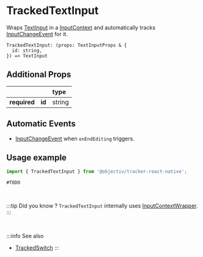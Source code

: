 # TrackedTextInput

Wraps [TextInput](https://reactnative.dev/docs/textinput) in a [InputContext](/taxonomy/reference/location-contexts/InputContext.md) and automatically tracks [InputChangeEvent](/taxonomy/reference/events/VisibleEvent.md) for it.

```tsx
TrackedTextInput: (props: TextInputProps & {
  id: string,
}) => TextInput
```

## Additional Props
|               |         | type      | 
|:-------------:|:--------|:----------|
| **required**  | **id**  | string    |

## Automatic Events
- [InputChangeEvent](/taxonomy/reference/events/VisibleEvent.md) when `onEndEditing` triggers.

## Usage example

```jsx
import { TrackedTextInput } from '@objectiv/tracker-react-native';
```

```tsx
#TODO
```

<br />

:::tip Did you know ?
`TrackedTextInput` internally uses [InputContextWrapper](/tracking/react/api-reference/locationWrappers/InputContextWrapper.md).
:::

<br />

:::info See also
- [TrackedSwitch](/tracking/react-native/api-reference/trackedComponents/TrackedSwitch.md)
:::
